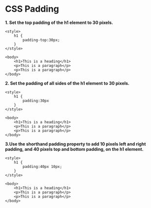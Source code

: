 # **CSS Padding**

**1. Set the top padding of the h1 element to 30 pixels.**

```
<style>
    h1 {
        padding-top:30px;
    }
</style>

<body>
    <h1>This is a heading</h1>
    <p>This is a paragraph</p>
    <p>This is a paragraph</p>
</body>
```

**2. Set the padding of all sides of the h1 element to 30 pixels.**

```
<style>
    h1 {
        padding:30px
    }
</style>

<body>
    <h1>This is a heading</h1>
    <p>This is a paragraph</p>
    <p>This is a paragraph</p>
</body>
```

**3.Use the shorthand padding property to add 10 pixels left and right padding, and 40 pixels top and bottom padding, on the h1 element.**

```
<style>
    h1 {
        padding:40px 10px;
    }
</style>

<body>
    <h1>This is a heading</h1>
    <p>This is a paragraph</p>
    <p>This is a paragraph</p>
</body>
```